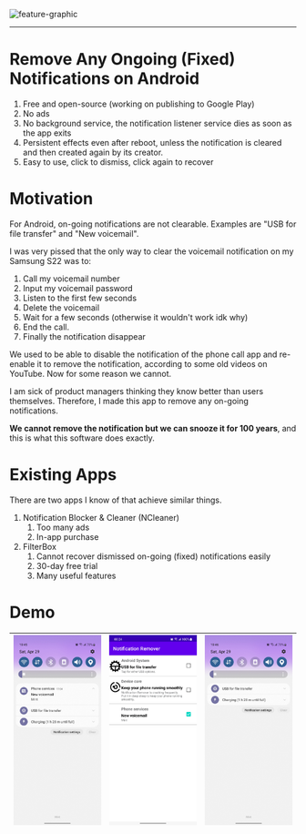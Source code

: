 ![feature-graphic](https://github.com/tjysdsg/notification_remover/assets/21212505/34fe5096-0af0-4867-b946-def709507a1d)

---

# Remove Any Ongoing (Fixed) Notifications on Android

1. Free and open-source (working on publishing to Google Play)
2. No ads
3. No background service, the notification listener service dies as soon as the app exits
4. Persistent effects even after reboot, unless the notification is
   cleared and then created again by its creator.
5. Easy to use, click to dismiss, click again to recover

# Motivation

For Android, on-going notifications are not clearable.
Examples are "USB for file transfer" and "New voicemail".

I was very pissed that the only way to clear the voicemail notification on my Samsung S22
was to:

1. Call my voicemail number
2. Input my voicemail password
3. Listen to the first few seconds
4. Delete the voicemail
5. Wait for a few seconds (otherwise it wouldn't work idk why)
6. End the call.
7. Finally the notification disappear

We used to be able to disable the notification of the phone call app and re-enable it to remove the
notification, according to some old videos on YouTube.
Now for some reason we cannot.

I am sick of product managers thinking they know better than users themselves.
Therefore, I made this app to remove any on-going notifications.

**We cannot remove the notification but we can snooze it for 100 years**,
and this is what this software does exactly.

# Existing Apps

There are two apps I know of that achieve similar things.

1. Notification Blocker & Cleaner (NCleaner)
    1. Too many ads
    2. In-app purchase
2. FilterBox
    1. Cannot recover dismissed on-going (fixed) notifications easily
    2. 30-day free trial
    3. Many useful features

# Demo

| ![1](doc/images/voicemail_notification.jpg) | ![1](doc/images/run_remover.jpg) | ![1](doc/images/voicemail_notification_gone.jpg) |
|---------------------------------------------|----------------------------------|--------------------------------------------------|
